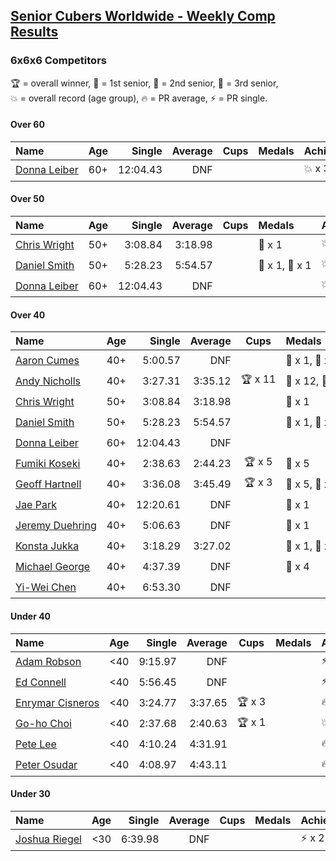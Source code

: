 <style>table {white-space: nowrap;}</style>

## [Senior Cubers Worldwide - Weekly Comp Results](/scw-comp/results/)
### 6x6x6 Competitors

<span style="white-space: nowrap;">🏆 = overall winner</span>, <span style="white-space: nowrap;">🥇 = 1st senior</span>, <span style="white-space: nowrap;">🥈 = 2nd senior</span>, <span style="white-space: nowrap;">🥉 = 3rd senior</span>, <span style="white-space: nowrap;">💥 = overall record (age group)</span>, <span style="white-space: nowrap;">🔥 = PR average</span>, <span style="white-space: nowrap;">⚡ = PR single</span>.

#### Over 60

| Name | Age | Single | Average | Cups | Medals | Achievements |
| :-- | :--: | --: | --: | :--: | :-- | :-- |
| [Donna Leiber](../../persons/donna_leiber/666.md) | 60+ | 12:04.43 | DNF |  |  | 💥 x 3, ⚡ x 3 |

#### Over 50

| Name | Age | Single | Average | Cups | Medals | Achievements |
| :-- | :--: | --: | --: | :--: | :-- | :-- |
| [Chris Wright](../../persons/chris_wright/666.md) | 50+ | 3:08.84 | 3:18.98 |  | 🥈 x 1 | 💥 x 1, 🔥 x 1, ⚡ x 1 |
| [Daniel Smith](../../persons/daniel_smith/666.md) | 50+ | 5:28.23 | 5:54.57 |  | 🥈 x 1, 🥉 x 1 | 💥 x 1, 🔥 x 1, ⚡ x 1 |
| [Donna Leiber](../../persons/donna_leiber/666.md) | 60+ | 12:04.43 | DNF |  |  | 💥 x 3, ⚡ x 3 |

#### Over 40

| Name | Age | Single | Average | Cups | Medals | Achievements |
| :-- | :--: | --: | --: | :--: | :-- | :-- |
| [Aaron Cumes](../../persons/aaron_cumes/666.md) | 40+ | 5:00.57 | DNF |  | 🥈 x 1, 🥉 x 4 | ⚡ x 3 |
| [Andy Nicholls](../../persons/andy_nicholls/666.md) | 40+ | 3:27.31 | 3:35.12 | 🏆 x 11 | 🥇 x 12, 🥈 x 1 | 💥 x 5, 🔥 x 2, ⚡ x 4 |
| [Chris Wright](../../persons/chris_wright/666.md) | 50+ | 3:08.84 | 3:18.98 |  | 🥈 x 1 | 💥 x 1, 🔥 x 1, ⚡ x 1 |
| [Daniel Smith](../../persons/daniel_smith/666.md) | 50+ | 5:28.23 | 5:54.57 |  | 🥈 x 1, 🥉 x 1 | 💥 x 1, 🔥 x 1, ⚡ x 1 |
| [Donna Leiber](../../persons/donna_leiber/666.md) | 60+ | 12:04.43 | DNF |  |  | 💥 x 3, ⚡ x 3 |
| [Fumiki Koseki](../../persons/fumiki_koseki/666.md) | 40+ | 2:38.63 | 2:44.23 | 🏆 x 5 | 🥇 x 5 | 💥 x 2, 🔥 x 2, ⚡ x 2 |
| [Geoff Hartnell](../../persons/geoff_hartnell/666.md) | 40+ | 3:36.08 | 3:45.49 | 🏆 x 3 | 🥇 x 5, 🥈 x 11, 🥉 x 1 | 🔥 x 4, ⚡ x 3 |
| [Jae Park](../../persons/jae_park/666.md) | 40+ | 12:20.61 | DNF |  | 🥈 x 1 | ⚡ x 1 |
| [Jeremy Duehring](../../persons/jeremy_duehring/666.md) | 40+ | 5:06.63 | DNF |  | 🥉 x 1 | ⚡ x 2 |
| [Konsta Jukka](../../persons/konsta_jukka/666.md) | 40+ | 3:18.29 | 3:27.02 |  | 🥇 x 1, 🥈 x 2 | 🔥 x 3, ⚡ x 3 |
| [Michael George](../../persons/michael_george/666.md) | 40+ | 4:37.39 | DNF |  | 🥉 x 4 | ⚡ x 7 |
| [Yi-Wei Chen](../../persons/yi_wei_chen/666.md) | 40+ | 6:53.30 | DNF |  |  | ⚡ x 1 |

#### Under 40

| Name | Age | Single | Average | Cups | Medals | Achievements |
| :-- | :--: | --: | --: | :--: | :-- | :-- |
| [Adam Robson](../../persons/adam_robson/666.md) | <40 | 9:15.97 | DNF |  |  | ⚡ x 1 |
| [Ed Connell](../../persons/ed_connell/666.md) | <40 | 5:56.45 | DNF |  |  | ⚡ x 1 |
| [Enrymar Cisneros](../../persons/enrymar_cisneros/666.md) | <40 | 3:24.77 | 3:37.65 | 🏆 x 3 |  | 🔥 x 4, ⚡ x 4 |
| [Go-ho Choi](../../persons/go_ho_choi/666.md) | <40 | 2:37.68 | 2:40.63 | 🏆 x 1 |  | 💥 x 1, 🔥 x 1, ⚡ x 1 |
| [Pete Lee](../../persons/pete_lee/666.md) | <40 | 4:10.24 | 4:31.91 |  |  | 🔥 x 2, ⚡ x 5 |
| [Peter Osudar](../../persons/peter_osudar/666.md) | <40 | 4:08.97 | 4:43.11 |  |  | 🔥 x 1, ⚡ x 1 |

#### Under 30

| Name | Age | Single | Average | Cups | Medals | Achievements |
| :-- | :--: | --: | --: | :--: | :-- | :-- |
| [Joshua Riegel](../../persons/joshua_riegel/666.md) | <30 | 6:39.98 | DNF |  |  | ⚡ x 2 |


<!-- Global site tag (gtag.js) - Google Analytics -->
<script async src="https://www.googletagmanager.com/gtag/js?id=UA-86348435-3"></script>
<script>window.dataLayer = window.dataLayer || []; function gtag() {dataLayer.push(arguments);} gtag('js', new Date()); gtag('config', 'UA-86348435-3');</script>
